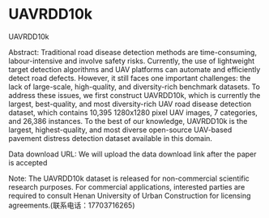 # UAVRDD10k
UAVRDD10k 

Abstract: Traditional road disease detection methods are time-consuming, labour-intensive and involve safety risks. Currently, the use of lightweight target detection algorithms and UAV platforms can automate and efficiently detect road defects. However, it still faces one important challenges: the lack of large-scale, high-quality, and diversity-rich benchmark datasets. To address these issues, we first construct UAVRDD10k, which is currently the largest, best-quality, and most diversity-rich UAV road disease detection dataset, which contains 10,395 1280x1280 pixel UAV images, 7 categories, and 26,386 instances. To the best of our knowledge, UAVRDD10k is the largest, highest-quality, and most diverse open-source UAV-based pavement distress detection dataset available in this domain.


Data download URL: We will upload the data download link after the paper is accepted


Note: The UAVRDD10k dataset is released for non-commercial scientific research purposes. For commercial applications, interested parties are required to consult Henan University of Urban Construction for licensing agreements.(联系电话：17703716265)


